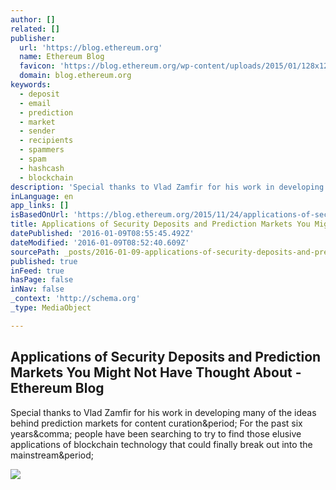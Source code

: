 ```yaml
---
author: []
related: []
publisher:
  url: 'https://blog.ethereum.org'
  name: Ethereum Blog
  favicon: 'https://blog.ethereum.org/wp-content/uploads/2015/01/128x128-ETHEREUM-FLAVICON.png'
  domain: blog.ethereum.org
keywords:
  - deposit
  - email
  - prediction
  - market
  - sender
  - recipients
  - spammers
  - spam
  - hashcash
  - blockchain
description: 'Special thanks to Vlad Zamfir for his work in developing many of the ideas behind prediction markets for content curation. For the past six years, people have been searching to try to find those elusive applications of blockchain technology that could finally break out into the mainstream.'
inLanguage: en
app_links: []
isBasedOnUrl: 'https://blog.ethereum.org/2015/11/24/applications-of-security-deposits-and-prediction-markets-you-might-not-have-thought-about/'
title: Applications of Security Deposits and Prediction Markets You Might Not Have Thought About - Ethereum Blog
datePublished: '2016-01-09T08:55:45.492Z'
dateModified: '2016-01-09T08:52:40.609Z'
sourcePath: _posts/2016-01-09-applications-of-security-deposits-and-prediction-markets-you.md
published: true
inFeed: true
hasPage: false
inNav: false
_context: 'http://schema.org'
_type: MediaObject

---
```

<article style=""><h1>Applications of Security Deposits and Prediction Markets You Might Not Have Thought About - Ethereum Blog</h1><p>Special thanks to Vlad Zamfir for his work in developing many of the ideas behind prediction markets for content curation&amp;period; For the past six years&amp;comma; people have been searching to try to find those elusive applications of blockchain technology that could finally break out into the mainstream&amp;period;</p><img src="https://secure.gravatar.com/avatar/0c2adc17a0896fef419d5a4a7cb15b7c?s=96" /></article>